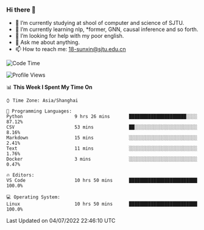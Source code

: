 ### Hi there 👋

<!--
**sunxin000/sunxin000** is a ✨ _special_ ✨ repository because its `README.md` (this file) appears on your GitHub profile.

Here are some ideas to get you started:

- 🔭 I’m currently working on ...
- 🌱 I’m currently learning ...
- 👯 I’m looking to collaborate on ...
- 🤔 I’m looking for help with ...
- 💬 Ask me about ...
- 📫 How to reach me: ...
- 😄 Pronouns: ...
- ⚡ Fun fact: ...
-->
- 🏫 I’m currently studying at shool of computer and science of SJTU.
- 🌱 I’m currently learning nlp, \*former, GNN, causal inference and so forth.
- 🤔 I’m looking for help with my poor english.
- 💬 Ask me about anything.
- 📫 How to reach me: 18-sunxin@sjtu.edu.cn
<!--START_SECTION:waka-->
![Code Time](http://img.shields.io/badge/Code%20Time-240%20hrs%203%20mins-blue)

![Profile Views](http://img.shields.io/badge/Profile%20Views-2-blue)

📊 **This Week I Spent My Time On** 

```text
⌚︎ Time Zone: Asia/Shanghai

💬 Programming Languages: 
Python                   9 hrs 26 mins       █████████████████████░░░░   87.12% 
CSV                      53 mins             ██░░░░░░░░░░░░░░░░░░░░░░░   8.16% 
Markdown                 15 mins             ░░░░░░░░░░░░░░░░░░░░░░░░░   2.41% 
Text                     11 mins             ░░░░░░░░░░░░░░░░░░░░░░░░░   1.76% 
Docker                   3 mins              ░░░░░░░░░░░░░░░░░░░░░░░░░   0.47%

🔥 Editors: 
VS Code                  10 hrs 50 mins      █████████████████████████   100.0%

💻 Operating System: 
Linux                    10 hrs 50 mins      █████████████████████████   100.0%

```


 Last Updated on 04/07/2022 22:46:10 UTC
<!--END_SECTION:waka-->
